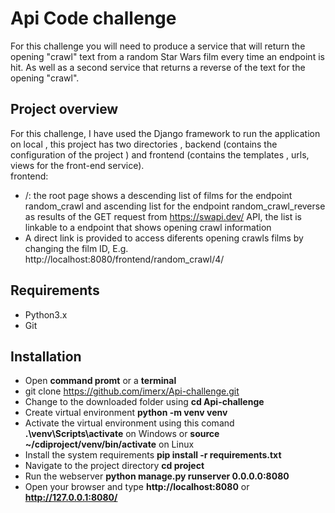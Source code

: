 # Api Code challenge
For this challenge you will need to produce a service that will return the opening
"crawl" text from a random Star Wars film every time an endpoint is hit. As well as a
second service that returns a reverse of the text for the opening "crawl".

## Project overview
For this challenge, I have used the Django framework to run the application on local , this project has two directories , backend (contains the configuration of the project ) and frontend (contains the templates , urls, views for the front-end service).<br/>
frontend:
- /: the root page shows a descending list of films for  the endpoint  random_crawl  and ascending list for the endpoint random_crawl_reverse  as results of  the GET request from https://swapi.dev/ API,  the list is linkable to a  endpoint that shows opening crawl information  
- A direct link is provided to access diferents opening crawls films by changing the film ID, E.g. http://localhost:8080/frontend/random_crawl/4/

## Requirements
- Python3.x
- Git
## Installation
- Open **command promt** or a **terminal**
- git clone https://github.com/imerx/Api-challenge.git
- Change to the downloaded folder using **cd Api-challenge**
- Create virtual environment **python -m venv venv**
- Activate the virtual environment using this comand **.\venv\Scripts\activate** on Windows or **source ~/cdiproject/venv/bin/activate** on Linux
- Install the system requirements  **pip install -r requirements.txt**
- Navigate to the project directory  **cd project**
- Run the webserver **python  manage.py runserver 0.0.0.0:8080** 
- Open your browser and type **http://localhost:8080** or **http://127.0.0.1:8080/**
